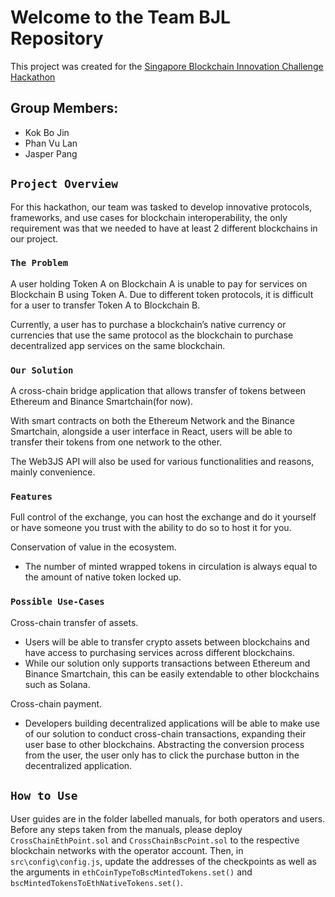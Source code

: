 # Welcome to the Team BJL Repository

This project was created for the [Singapore Blockchain Innovation Challenge Hackathon](https://sbic2021.sbip.sg/)

## Group Members:

 - Kok Bo Jin
 - Phan Vu Lan
 - Jasper Pang

## `Project Overview`

For this hackathon, our team was tasked to develop innovative protocols, frameworks, and use cases for blockchain interoperability, the only requirement was that we needed to have at least 2 different blockchains in our project.

### `The Problem`

A user holding Token A on Blockchain A is unable to pay for services on Blockchain B using Token A. Due to different token protocols, it is difficult for a user to transfer Token A to Blockchain B.

Currently, a user has to purchase a blockchain’s native currency or currencies that use the same protocol as the blockchain to purchase decentralized app services on the same blockchain.


### `Our Solution`

A cross-chain bridge application that allows transfer of tokens between Ethereum and Binance Smartchain(for now).

With smart contracts on both the Ethereum Network and the Binance Smartchain, alongside a user interface in React, users will be able to transfer their tokens from one network to the other.

The Web3JS API will also be used for various functionalities and reasons, mainly convenience.

### `Features`

Full control of the exchange, you can host the exchange and do it yourself or have someone you trust with the ability to do so to host it for you.

Conservation of value in the ecosystem.
 - The number of minted wrapped tokens in circulation is always equal to the amount of native token locked up.

### `Possible Use-Cases`

Cross-chain transfer of assets.
 - Users will be able to transfer crypto assets between blockchains and have access to purchasing services across different blockchains.
 - While our solution only supports transactions between Ethereum and Binance Smartchain, this can be easily extendable to other blockchains such as Solana.

Cross-chain payment.
 - Developers building decentralized applications will be able to make use of our solution to conduct cross-chain transactions, expanding their user base to other blockchains. Abstracting the conversion process from the user, the user only has to click the purchase button in the decentralized application.

## `How to Use`

User guides are in the folder labelled manuals, for both operators and users. Before any steps taken from the manuals, please deploy `CrossChainEthPoint.sol` and `CrossChainBscPoint.sol` to the respective blockchain networks with the operator account. Then, in `src\config\config.js`, update the addresses of the checkpoints as well as the arguments in `ethCoinTypeToBscMintedTokens.set()` and `bscMintedTokensToEthNativeTokens.set()`.
